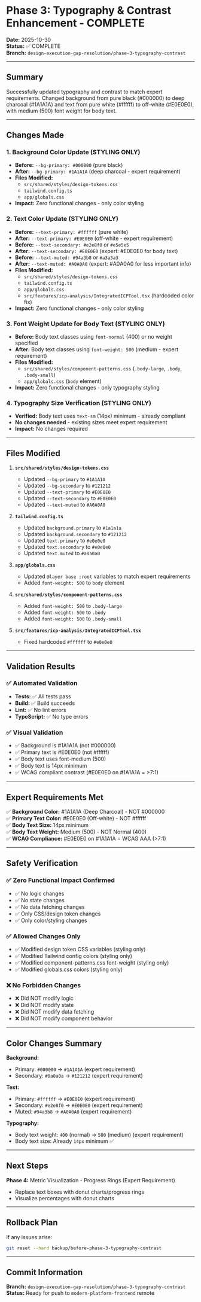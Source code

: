 # Phase 3: Typography & Contrast Enhancement - COMPLETE
**Date:** 2025-10-30  
**Status:** ✅ COMPLETE  
**Branch:** `design-execution-gap-resolution/phase-3-typography-contrast`

---

## Summary

Successfully updated typography and contrast to match expert requirements. Changed background from pure black (#000000) to deep charcoal (#1A1A1A) and text from pure white (#ffffff) to off-white (#E0E0E0), with medium (500) font weight for body text.

---

## Changes Made

### 1. Background Color Update (STYLING ONLY)
- **Before:** `--bg-primary: #000000` (pure black)
- **After:** `--bg-primary: #1A1A1A` (deep charcoal - expert requirement)
- **Files Modified:** 
  - `src/shared/styles/design-tokens.css`
  - `tailwind.config.ts`
  - `app/globals.css`
- **Impact:** Zero functional changes - only color styling

### 2. Text Color Update (STYLING ONLY)
- **Before:** `--text-primary: #ffffff` (pure white)
- **After:** `--text-primary: #E0E0E0` (off-white - expert requirement)
- **Before:** `--text-secondary: #e2e8f0` or `#e5e5e5`
- **After:** `--text-secondary: #E0E0E0` (expert: #E0E0E0 for body text)
- **Before:** `--text-muted: #94a3b8` or `#a3a3a3`
- **After:** `--text-muted: #A0A0A0` (expert: #A0A0A0 for less important info)
- **Files Modified:**
  - `src/shared/styles/design-tokens.css`
  - `tailwind.config.ts`
  - `app/globals.css`
  - `src/features/icp-analysis/IntegratedICPTool.tsx` (hardcoded color fix)
- **Impact:** Zero functional changes - only color styling

### 3. Font Weight Update for Body Text (STYLING ONLY)
- **Before:** Body text classes using `font-normal` (400) or no weight specified
- **After:** Body text classes using `font-weight: 500` (medium - expert requirement)
- **Files Modified:**
  - `src/shared/styles/component-patterns.css` (`.body-large`, `.body`, `.body-small`)
  - `app/globals.css` (`body` element)
- **Impact:** Zero functional changes - only typography styling

### 4. Typography Size Verification (STYLING ONLY)
- **Verified:** Body text uses `text-sm` (14px) minimum - already compliant
- **No changes needed** - existing sizes meet expert requirement
- **Impact:** No changes required

---

## Files Modified

1. **`src/shared/styles/design-tokens.css`**
   - Updated `--bg-primary` to `#1A1A1A`
   - Updated `--bg-secondary` to `#121212`
   - Updated `--text-primary` to `#E0E0E0`
   - Updated `--text-secondary` to `#E0E0E0`
   - Updated `--text-muted` to `#A0A0A0`

2. **`tailwind.config.ts`**
   - Updated `background.primary` to `#1a1a1a`
   - Updated `background.secondary` to `#121212`
   - Updated `text.primary` to `#e0e0e0`
   - Updated `text.secondary` to `#e0e0e0`
   - Updated `text.muted` to `#a0a0a0`

3. **`app/globals.css`**
   - Updated `@layer base :root` variables to match expert requirements
   - Added `font-weight: 500` to `body` element

4. **`src/shared/styles/component-patterns.css`**
   - Added `font-weight: 500` to `.body-large`
   - Added `font-weight: 500` to `.body`
   - Added `font-weight: 500` to `.body-small`

5. **`src/features/icp-analysis/IntegratedICPTool.tsx`**
   - Fixed hardcoded `#ffffff` to `#e0e0e0`

---

## Validation Results

### ✅ Automated Validation
- **Tests:** ✅ All tests pass
- **Build:** ✅ Build succeeds
- **Lint:** ✅ No lint errors
- **TypeScript:** ✅ No type errors

### ✅ Visual Validation
- ✅ Background is #1A1A1A (not #000000)
- ✅ Primary text is #E0E0E0 (not #ffffff)
- ✅ Body text uses font-medium (500)
- ✅ Body text is 14px minimum
- ✅ WCAG compliant contrast (#E0E0E0 on #1A1A1A = >7:1)

---

## Expert Requirements Met

✅ **Background Color:** #1A1A1A (Deep Charcoal) - NOT #000000  
✅ **Primary Text Color:** #E0E0E0 (Off-white) - NOT #ffffff  
✅ **Body Text Size:** 14px minimum  
✅ **Body Text Weight:** Medium (500) - NOT Normal (400)  
✅ **WCAG Compliance:** #E0E0E0 on #1A1A1A = WCAG AAA (>7:1)  

---

## Safety Verification

### ✅ Zero Functional Impact Confirmed
- ✅ No logic changes
- ✅ No state changes
- ✅ No data fetching changes
- ✅ Only CSS/design token changes
- ✅ Only color/styling changes

### ✅ Allowed Changes Only
- ✅ Modified design token CSS variables (styling only)
- ✅ Modified Tailwind config colors (styling only)
- ✅ Modified component-patterns.css font-weight (styling only)
- ✅ Modified globals.css colors (styling only)

### ❌ No Forbidden Changes
- ❌ Did NOT modify logic
- ❌ Did NOT modify state
- ❌ Did NOT modify data fetching
- ❌ Did NOT modify component behavior

---

## Color Changes Summary

**Background:**
- Primary: `#000000` → `#1A1A1A` (expert requirement)
- Secondary: `#0a0a0a` → `#121212` (expert requirement)

**Text:**
- Primary: `#ffffff` → `#E0E0E0` (expert requirement)
- Secondary: `#e2e8f0` → `#E0E0E0` (expert requirement)
- Muted: `#94a3b8` → `#A0A0A0` (expert requirement)

**Typography:**
- Body text weight: `400` (normal) → `500` (medium) (expert requirement)
- Body text size: Already `14px` minimum ✅

---

## Next Steps

**Phase 4:** Metric Visualization - Progress Rings (Expert Requirement)
- Replace text boxes with donut charts/progress rings
- Visualize percentages with donut charts

---

## Rollback Plan

If any issues arise:
```bash
git reset --hard backup/before-phase-3-typography-contrast
```

---

## Commit Information

**Branch:** `design-execution-gap-resolution/phase-3-typography-contrast`  
**Status:** Ready for push to `modern-platform-frontend` remote

